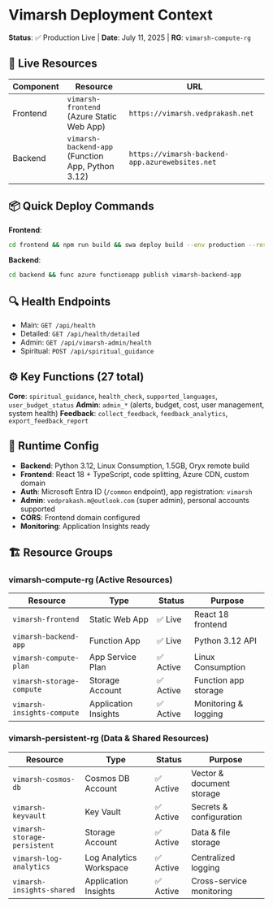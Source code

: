 # Vimarsh Deployment Context

**Status**: ✅ Production Live | **Date**: July 11, 2025 | **RG**: `vimarsh-compute-rg`

## 🚀 Live Resources

| Component | Resource | URL |
|-----------|----------|-----|
| Frontend | `vimarsh-frontend` (Azure Static Web App) | `https://vimarsh.vedprakash.net` |
| Backend | `vimarsh-backend-app` (Function App, Python 3.12) | `https://vimarsh-backend-app.azurewebsites.net` |

## 📦 Quick Deploy Commands

**Frontend**:
```bash
cd frontend && npm run build && swa deploy build --env production --resource-group vimarsh-compute-rg --app-name vimarsh-frontend
```

**Backend**:
```bash
cd backend && func azure functionapp publish vimarsh-backend-app
```

## 🔍 Health Endpoints
- Main: `GET /api/health`
- Detailed: `GET /api/health/detailed`
- Admin: `GET /api/vimarsh-admin/health`
- Spiritual: `POST /api/spiritual_guidance`

## ⚙️ Key Functions (27 total)
**Core**: `spiritual_guidance`, `health_check`, `supported_languages`, `user_budget_status`
**Admin**: `admin_*` (alerts, budget, cost, user management, system health)
**Feedback**: `collect_feedback`, `feedback_analytics`, `export_feedback_report`

## 🔧 Runtime Config
- **Backend**: Python 3.12, Linux Consumption, 1.5GB, Oryx remote build
- **Frontend**: React 18 + TypeScript, code splitting, Azure CDN, custom domain
- **Auth**: Microsoft Entra ID (`/common` endpoint), app registration: `vimarsh`
- **Admin**: `vedprakash.m@outlook.com` (super admin), personal accounts supported
- **CORS**: Frontend domain configured
- **Monitoring**: Application Insights ready

## 🏗️ Resource Groups

### vimarsh-compute-rg (Active Resources)
| Resource | Type | Status | Purpose |
|----------|------|--------|---------|
| `vimarsh-frontend` | Static Web App | ✅ Live | React 18 frontend |
| `vimarsh-backend-app` | Function App | ✅ Live | Python 3.12 API |
| `vimarsh-compute-plan` | App Service Plan | ✅ Active | Linux Consumption |
| `vimarsh-storage-compute` | Storage Account | ✅ Active | Function app storage |
| `vimarsh-insights-compute` | Application Insights | ✅ Active | Monitoring & logging |

### vimarsh-persistent-rg (Data & Shared Resources)
| Resource | Type | Status | Purpose |
|----------|------|--------|---------|
| `vimarsh-cosmos-db` | Cosmos DB Account | ✅ Active | Vector & document storage |
| `vimarsh-keyvault` | Key Vault | ✅ Active | Secrets & configuration |
| `vimarsh-storage-persistent` | Storage Account | ✅ Active | Data & file storage |
| `vimarsh-log-analytics` | Log Analytics Workspace | ✅ Active | Centralized logging |
| `vimarsh-insights-shared` | Application Insights | ✅ Active | Cross-service monitoring |
